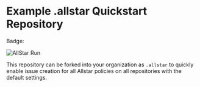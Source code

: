 # Example .allstar Quickstart Repository

Badge:  

![AllStar Run](https://github.com/pburkholder/.allstar/actions/workflows/allstar-run.yml/badge.svg)

This repository can be forked into your organization as `.allstar` to quickly
enable issue creation for all Allstar policies on all repositories with the
default settings.
